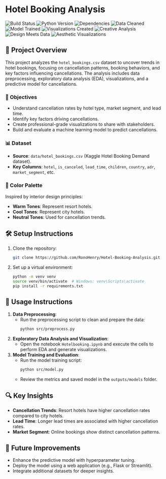 # Hotel Booking Analysis

![Build Status](https://img.shields.io/badge/build-passing-brightgreen)
![Python Version](https://img.shields.io/badge/python-3.8%2B-blue)
![Dependencies](https://img.shields.io/badge/dependencies-up%20to%20date-brightgreen)
![Data Cleaned](https://img.shields.io/badge/Data-Cleaned-blue)
![Model Trained](https://img.shields.io/badge/Model-Trained-green)
![Visualizations Created](https://img.shields.io/badge/Visualizations-Created-orange)
![Creative Analysis](https://img.shields.io/badge/Creative-Analysis-purple)
![Design Meets Data](https://img.shields.io/badge/Design-Meets-Data-yellow)
![Aesthetic Visualizations](https://img.shields.io/badge/Aesthetic-Visualizations-pink)

## 🏨 Project Overview
This project analyzes the `hotel_bookings.csv` dataset to uncover trends in hotel bookings, focusing on cancellation patterns, booking behaviors, and key factors influencing cancellations. The analysis includes data preprocessing, exploratory data analysis (EDA), visualizations, and a predictive model for cancellations.

### 🎯 Objectives
- Understand cancellation rates by hotel type, market segment, and lead time.
- Identify key factors driving cancellations.
- Create professional-grade visualizations to share with stakeholders.
- Build and evaluate a machine learning model to predict cancellations.

### 📊 Dataset
- **Source**: `data/hotel_bookings.csv` (Kaggle Hotel Booking Demand dataset).
- **Key Columns**: `hotel`, `is_canceled`, `lead_time`, `children`, `country`, `adr`, `market_segment`, etc.

### 🎨 Color Palette
Inspired by interior design principles:
- **Warm Tones**: Represent resort hotels.
- **Cool Tones**: Represent city hotels.
- **Neutral Tones**: Used for cancellation trends.

## 🛠️ Setup Instructions
1. Clone the repository:
   ```bash
   git clone https://github.com/RonoHenry/Hotel-Booking-Analysis.git
   ```
2. Set up a virtual environment:
   ```bash
   python -m venv venv
   source venv/bin/activate  # Windows: venv\Scripts\activate
   pip install -r requirements.txt
   ```

## 🚀 Usage Instructions
1. **Data Preprocessing**:
   - Run the preprocessing script to clean and prepare the data:
     ```bash
     python src/preprocess.py
     ```
2. **Exploratory Data Analysis and Visualization**:
   - Open the notebook `Hotelbooking.ipynb` and execute the cells to perform EDA and generate visualizations.
3. **Model Training and Evaluation**:
   - Run the model training script:
     ```bash
     python src/model.py
     ```
   - Review the metrics and saved model in the `outputs/models` folder.

## 🔍 Key Insights
- **Cancellation Trends**: Resort hotels have higher cancellation rates compared to city hotels.
- **Lead Time**: Longer lead times are associated with higher cancellation rates.
- **Market Segment**: Online bookings show distinct cancellation patterns.

## 🌟 Future Improvements
- Enhance the predictive model with hyperparameter tuning.
- Deploy the model using a web application (e.g., Flask or Streamlit).
- Integrate additional datasets for deeper insights.
